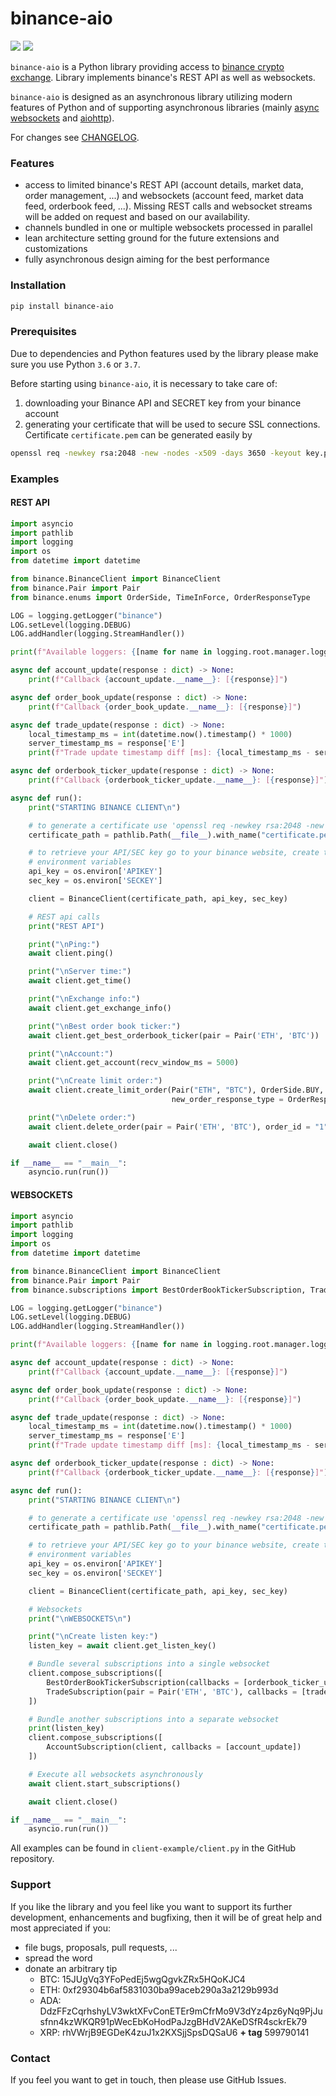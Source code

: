 # binance-aio

[![](https://img.shields.io/badge/python-3.6-blue.svg)](https://www.python.org/downloads/release/python-365/) [![](https://img.shields.io/badge/python-3.7-blue.svg)](https://www.python.org/downloads/release/python-374/)

`binance-aio` is a Python library providing access to [binance crypto exchange](https://www.binance.com/en). Library implements binance's REST API as well as websockets.

`binance-aio` is designed as an asynchronous library utilizing modern features of Python and of supporting asynchronous libraries (mainly [async websockets](https://websockets.readthedocs.io/en/stable/) and [aiohttp](https://aiohttp.readthedocs.io/en/stable/)).

For changes see [CHANGELOG](https://github.com/nardew/binance-aio/blob/master/CHANGELOG.md).

### Features
- access to limited binance's REST API (account details, market data, order management, ...) and websockets (account feed, market data feed, orderbook feed, ...). Missing REST calls and websocket streams will be added on request and based on our availability.
- channels bundled in one or multiple websockets processed in parallel 
- lean architecture setting ground for the future extensions and customizations
- fully asynchronous design aiming for the best performance

### Installation
```bash
pip install binance-aio
```

### Prerequisites

Due to dependencies and Python features used by the library please make sure you use Python `3.6` or `3.7`.

Before starting using `binance-aio`, it is necessary to take care of:
1. downloading your Binance API and SECRET key from your binance account
1. generating your certificate that will be used to secure SSL connections. Certificate `certificate.pem` can be generated easily by
```bash
openssl req -newkey rsa:2048 -new -nodes -x509 -days 3650 -keyout key.pem -out certificate.pem
```

### Examples
#### REST API
```python
import asyncio
import pathlib
import logging
import os
from datetime import datetime

from binance.BinanceClient import BinanceClient
from binance.Pair import Pair
from binance.enums import OrderSide, TimeInForce, OrderResponseType

LOG = logging.getLogger("binance")
LOG.setLevel(logging.DEBUG)
LOG.addHandler(logging.StreamHandler())

print(f"Available loggers: {[name for name in logging.root.manager.loggerDict]}\n")

async def account_update(response : dict) -> None:
	print(f"Callback {account_update.__name__}: [{response}]")

async def order_book_update(response : dict) -> None:
	print(f"Callback {order_book_update.__name__}: [{response}]")

async def trade_update(response : dict) -> None:
	local_timestamp_ms = int(datetime.now().timestamp() * 1000)
	server_timestamp_ms = response['E']
	print(f"Trade update timestamp diff [ms]: {local_timestamp_ms - server_timestamp_ms}")

async def orderbook_ticker_update(response : dict) -> None:
	print(f"Callback {orderbook_ticker_update.__name__}: [{response}]")

async def run():
	print("STARTING BINANCE CLIENT\n")

	# to generate a certificate use 'openssl req -newkey rsa:2048 -new -nodes -x509 -days 3650 -keyout key.pem -out certificate.pem'
	certificate_path = pathlib.Path(__file__).with_name("certificate.pem")

	# to retrieve your API/SEC key go to your binance website, create the keys and store them in APIKEY/SECKEY
	# environment variables
	api_key = os.environ['APIKEY']
	sec_key = os.environ['SECKEY']

	client = BinanceClient(certificate_path, api_key, sec_key)

	# REST api calls
	print("REST API")

	print("\nPing:")
	await client.ping()

	print("\nServer time:")
	await client.get_time()

	print("\nExchange info:")
	await client.get_exchange_info()

	print("\nBest order book ticker:")
	await client.get_best_orderbook_ticker(pair = Pair('ETH', 'BTC'))

	print("\nAccount:")
	await client.get_account(recv_window_ms = 5000)

	print("\nCreate limit order:")
	await client.create_limit_order(Pair("ETH", "BTC"), OrderSide.BUY, "1", "0", time_in_force = TimeInForce.GOOD_TILL_CANCELLED,
	                                new_order_response_type = OrderResponseType.FULL)

	print("\nDelete order:")
	await client.delete_order(pair = Pair('ETH', 'BTC'), order_id = "1")

	await client.close()

if __name__ == "__main__":
	asyncio.run(run())
```

#### WEBSOCKETS
```python
import asyncio
import pathlib
import logging
import os
from datetime import datetime

from binance.BinanceClient import BinanceClient
from binance.Pair import Pair
from binance.subscriptions import BestOrderBookTickerSubscription, TradeSubscription, AccountSubscription

LOG = logging.getLogger("binance")
LOG.setLevel(logging.DEBUG)
LOG.addHandler(logging.StreamHandler())

print(f"Available loggers: {[name for name in logging.root.manager.loggerDict]}\n")

async def account_update(response : dict) -> None:
	print(f"Callback {account_update.__name__}: [{response}]")

async def order_book_update(response : dict) -> None:
	print(f"Callback {order_book_update.__name__}: [{response}]")

async def trade_update(response : dict) -> None:
	local_timestamp_ms = int(datetime.now().timestamp() * 1000)
	server_timestamp_ms = response['E']
	print(f"Trade update timestamp diff [ms]: {local_timestamp_ms - server_timestamp_ms}")

async def orderbook_ticker_update(response : dict) -> None:
	print(f"Callback {orderbook_ticker_update.__name__}: [{response}]")

async def run():
	print("STARTING BINANCE CLIENT\n")

	# to generate a certificate use 'openssl req -newkey rsa:2048 -new -nodes -x509 -days 3650 -keyout key.pem -out certificate.pem'
	certificate_path = pathlib.Path(__file__).with_name("certificate.pem")

	# to retrieve your API/SEC key go to your binance website, create the keys and store them in API_KEY/SEC_KEY
	# environment variables
	api_key = os.environ['APIKEY']
	sec_key = os.environ['SECKEY']

	client = BinanceClient(certificate_path, api_key, sec_key)

	# Websockets
	print("\nWEBSOCKETS\n")

	print("\nCreate listen key:")
	listen_key = await client.get_listen_key()

	# Bundle several subscriptions into a single websocket
	client.compose_subscriptions([
		BestOrderBookTickerSubscription(callbacks = [orderbook_ticker_update]),
		TradeSubscription(pair = Pair('ETH', 'BTC'), callbacks = [trade_update])
	])

	# Bundle another subscriptions into a separate websocket
	print(listen_key)
	client.compose_subscriptions([
		AccountSubscription(client, callbacks = [account_update])
	])

	# Execute all websockets asynchronously
	await client.start_subscriptions()

	await client.close()

if __name__ == "__main__":
	asyncio.run(run())
```

All examples can be found in `client-example/client.py` in the GitHub repository.

### Support

If you like the library and you feel like you want to support its further development, enhancements and bugfixing, then it will be of great help and most appreciated if you:
- file bugs, proposals, pull requests, ...
- spread the word
- donate an arbitrary tip
  * BTC: 15JUgVq3YFoPedEj5wgQgvkZRx5HQoKJC4
  * ETH: 0xf29304b6af5831030ba99aceb290a3a2129b993d
  * ADA: DdzFFzCqrhshyLV3wktXFvConETEr9mCfrMo9V3dYz4pz6yNq9PjJusfnn4kzWKQR91pWecEbKoHodPaJzgBHdV2AKeDSfR4sckrEk79
  * XRP: rhVWrjB9EGDeK4zuJ1x2KXSjjSpsDQSaU6 **+ tag** 599790141

### Contact

If you feel you want to get in touch, then please use GitHub Issues.